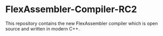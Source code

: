# FlexAssembler-Compiler-RC2
This repository contains the new FlexAssembler compiler which is open source and written in modern C++.
